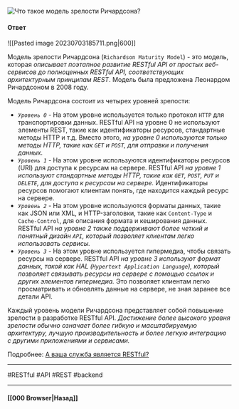 
![Что такое модель зрелости Ричардсона?](https://youtu.be/-mWa7erZu64?t=30)

#### Ответ

![[Pasted image 20230703185711.png|600]]

Модель зрелости Ричардсона (`Richardson Maturity Model`) - это модель, которая *описывает поэтапное развитие RESTful API от простых веб-сервисов до полноценных RESTful API, соответствующих архитектурным принципам REST*. Модель была предложена Леонардом Ричардсоном в 2008 году.

Модель Ричардсона состоит из четырех уровней зрелости:
* *`Уровень 0`* - На этом уровне используется только протокол `HTTP` для транспортировки данных. RESTful API на уровне 0 не используют элементы REST, такие как идентификаторы ресурсов, стандартные методы HTTP и т.д. Вместо этого, *на уровне 0 используются только методы HTTP, такие как `GET` и `POST`, для отправки и получения данных.*
* *`Уровень 1`* - На этом уровне используются идентификаторы ресурсов (URI) для доступа к ресурсам на сервере. RESTful API *на уровне 1 используют стандартные методы HTTP, такие как `GET`, `POST`, `PUT` и `DELETE`, для доступа к ресурсам на сервере.* Идентификаторы ресурсов помогают клиентам понять, где находится каждый ресурс на сервере.
* *`Уровень 2`* - На этом уровне используются форматы данных, такие как JSON или XML, и HTTP-заголовки, такие как `Content-Type` и `Cache-Control`, для описания формата и кеширования данных. RESTful API *на уровне 2 также поддерживают более четкий и понятный дизайн `API`, который позволяет клиентам легко использовать сервисы.*
* *`Уровень 3`* - На этом уровне используется гипермедиа, чтобы связать ресурсы на сервере. RESTful API *на уровне 3 используют формат данных, такой как HAL (`Hypertext Application Language`), который позволяет связывать ресурсы на сервере с помощью ссылок и других элементов гипермедиа.* Это позволяет клиентам легко просматривать и обновлять данные на сервере, не зная заранее все детали API.

Каждый уровень модели Ричардсона представляет собой повышение зрелости в разработке RESTful API. *Достижение более высокого уровня зрелости обычно означает более гибкую и масштабируемую архитектуру, лучшую производительность и более легкую интеграцию с другими приложениями и сервисами.*

Подробнее: [А ваша служба является RESTful?](https://habr.com/ru/articles/319984/)

___
#RESTful #API #REST #backend 

___

#### [[000 Browser|Назад]]
